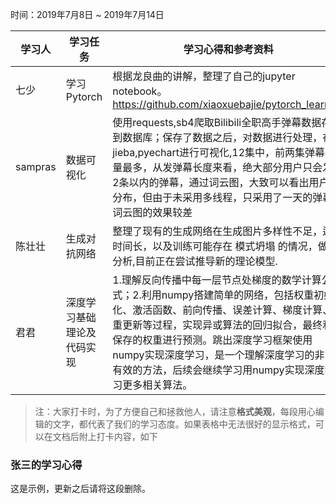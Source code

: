 时间：2019年7月8日 ~ 2019年7月14日

学习人|学习任务|学习心得和参考资料
------ | ------ | ------ 
七少 | 学习 Pytorch | 根据龙良曲的讲解，整理了自己的jupyter notebook。 https://github.com/xiaoxuebajie/pytorch_learning 
sampras | 数据可视化| 使用requests,sb4爬取Bilibili全职高手弹幕数据存储到数据库；保存了数据之后，对数据进行处理，在用jieba,pyechart进行可视化,12集中，前两集弹幕数量最多，从发弹幕长度来看，绝大部分用户只会发送2条以内的弹幕，通过词云图，大致可以看出用户的分布，但由于未采用多线程，只采用了一天的弹幕，词云图的效果较差
陈壮壮 | 生成对抗网络 | 整理了现有的生成网络在生成图片多样性不足，运行时间长，以及训练可能存在 模式坍塌 的情况，做了分析,目前正在尝试推导新的理论模型.
君君 | 深度学习基础理论及代码实现 | 1.理解反向传播中每一层节点处梯度的数学计算公式；2.利用numpy搭建简单的网络，包括权重初始化、激活函数、前向传播、误差计算、梯度计算、权重更新等过程，实现异或算法的回归拟合，最终利用保存的权重进行预测。跳出深度学习框架使用numpy实现深度学习，是一个理解深度学习的非常有效的方法，后续会继续学习用numpy实现深度学习更多相关算法。
> 注：大家打卡时，为了方便自己和拯救他人，请注意**格式美观**，每段用心编辑的文字，都代表了我们的学习态度。如果表格中无法很好的显示格式，可以在文档后附上打卡内容，如下

### 张三的学习心得
这是示例，更新之后请将这段删除。
